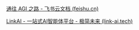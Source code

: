 [通往 AGI 之路 - 飞书云文档 (feishu.cn)](https://waytoagi.feishu.cn/wiki/QPe5w5g7UisbEkkow8XcDmOpn8e)

[LinkAI - 一站式AI智能体平台 - 极简未来 (link-ai.tech)](https://docs.link-ai.tech/)